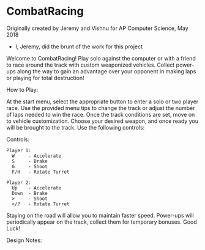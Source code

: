 # CombatRacing

Originally created by Jeremy and Vishnu for AP Computer Science, May 2018
- I, Jeremy, did the brunt of the work for this project

Welcome to CombatRacing! Play solo against the computer or with a friend to race
around the track with custom weaponized vehicles. Collect power-ups along the way
to gain an advantage over your opponent in making laps or playing for total destruction!


How to Play:

  At the start menu, select the appropriate button to enter a solo or two player
  race. Use the provided menu tips to change the track or adjust the number of
  laps needed to win the race. Once the track conditions are set, move on to
  vehicle customization. Choose your desired weapon, and once ready you will be
  brought to the track. Use the following controls:

  Controls:

    Player 1:
      W     - Accelerate
      S     - Brake
      G     - Shoot
      F/H   - Rotate Turret
      
    Player 2:
      Up    - Accelerate
      Down  - Brake
      >     - Shoot
      </?   - Rotate Turret
    
  Staying on the road will allow you to maintain faster speed. Power-ups will
  periodically appear on the track, collect them for temporary bonuses.
  Good Luck!


Design Notes:

  
